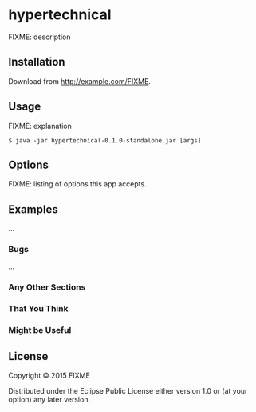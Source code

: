 # hypertechnical

FIXME: description

## Installation

Download from http://example.com/FIXME.

## Usage

FIXME: explanation

    $ java -jar hypertechnical-0.1.0-standalone.jar [args]

## Options

FIXME: listing of options this app accepts.

## Examples

...

### Bugs

...

### Any Other Sections
### That You Think
### Might be Useful

## License

Copyright © 2015 FIXME

Distributed under the Eclipse Public License either version 1.0 or (at
your option) any later version.
